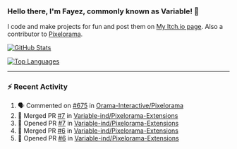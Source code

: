 ### Hello there, I'm Fayez, commonly known as Variable! 👋
I code and make projects for fun and post them on [My Itch.io page](https://variable-industries.itch.io/). Also a contributor to [Pixelorama](https://github.com/Orama-Interactive/Pixelorama).

[![GitHub Stats](https://github-readme-stats.vercel.app/api/?username=Variable-ind&show_icons=true&theme=merko)](https://github.com/anuraghazra/github-readme-stats)

[![Top Languages](https://github-readme-stats.vercel.app/api/top-langs/?username=Variable-ind&layout=compact&theme=merko)](https://github.com/anuraghazra/github-readme-stats)

---

### :zap: Recent Activity

<!--START_SECTION:activity-->
1. 🗣 Commented on [#675](https://github.com/Orama-Interactive/Pixelorama/issues/675) in [Orama-Interactive/Pixelorama](https://github.com/Orama-Interactive/Pixelorama)
2. 🎉 Merged PR [#7](https://github.com/Variable-ind/Pixelorama-Extensions/pull/7) in [Variable-ind/Pixelorama-Extensions](https://github.com/Variable-ind/Pixelorama-Extensions)
3. 💪 Opened PR [#7](https://github.com/Variable-ind/Pixelorama-Extensions/pull/7) in [Variable-ind/Pixelorama-Extensions](https://github.com/Variable-ind/Pixelorama-Extensions)
4. 🎉 Merged PR [#6](https://github.com/Variable-ind/Pixelorama-Extensions/pull/6) in [Variable-ind/Pixelorama-Extensions](https://github.com/Variable-ind/Pixelorama-Extensions)
5. 💪 Opened PR [#6](https://github.com/Variable-ind/Pixelorama-Extensions/pull/6) in [Variable-ind/Pixelorama-Extensions](https://github.com/Variable-ind/Pixelorama-Extensions)
<!--END_SECTION:activity-->

<!--
**Variable-ind/Variable-ind** is a ✨ _special_ ✨ repository because its `README.md` (this file) appears on your GitHub profile.

Here are some ideas to get you started:
- 🌱 I’m currently studying at ...
- 🔭 I’m currently working on ...
- 👯 I’m looking to collaborate on ...
- 🤔 I’m looking for help with ...
- 💬 Ask me about ...
- 📫 How to reach me: ...
- ⚡ Fun fact: ...
-->
